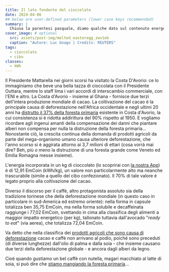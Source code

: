 ```yaml
---
title: Il lato fondente del cioccolato
date: 2024-04-06
## below are user-defined parameters (lower case keys recommended)
summary: |
  Chiusa la parentesi pasquale, diamo qualche dato sul contenuto energetico di due tra gli alimenti più amati in Italia e di cui la nostra città (Torino) costituisce una consolidata tradizione: il cioccolato e il caffè.
cover_image: # optional
  src: assets/post-img/melted_easteregg_zwv1eb
  caption: "Autore: Luc Gnago | Credits: REUTERS"
tags:
  - cioccolato
  - cibo
classes:
  - kWh
---
```


Il Presidente Mattarella nei giorni scorsi ha visitato la Costa D'Avorio: ce lo immaginiamo che beve una bella tazza di cioccolata con il Presidente Outtara, mentre lo staff lima i vari accordi di interscambio commerciale, con l'ENI e altro. La Costa d'Avorio - insieme al Ghana - fornisce due terzi dell'intera produzione mondiale di cacao. La coltivazione del cacao è la principale causa di deforestazione nell'Africa occidentale e negli ultimi 20 anni ha [distrutto il 37% della foresta primaria](https://www.nature.com/articles/s43016-023-00751-8) esistente in Costa d'Avorio, la cui consistenza si è ridotta addirittura del 90% rispetto al 1950. E vogliamo ricordare agli ingenui amanti della compensazione dei danni che piantare alberi non compensa per nulla la distruzione della foresta primaria\... Nonostante ciò, la crescita continua della domanda di prodotti agricoli da parte del mega-organismo umano causa ulteriore deforestazione, che l'anno scorso si è aggirata attorno ai 3,7 milioni di ettari (cosa vorrà mai dire? Beh, più o meno la distruzione di una foresta grande come Veneto ed Emilia Romagna messe insieme).

L'energia incorporata in un kg di cioccolato (lo scoprirai con [la nostra App](https://emcoin.resconda.it/)) è di 12,91 EmCoin (kWh/kg), un valore non particolarmente alto ma neanche trascurabile (simile a quello del cibo confezionato). Il 70% di tale valore è legato proprio alla coltivazione del cacao.

Diverso il discorso per il caffè, altro protagonista assoluto sia della tradizione torinese che della deforestazione mondiale (in questo caso in particolare in sud-America ed estremo oriente): nella forma in capsule totalizza ben 35,75 EmCoin, ma nella forma solubile e decaffeinata raggiunge i 77,02 EmCoin, svettando in cima alla classifica degli alimenti a maggior impatto energetico (per kg), tallonato tuttavia dall'avocado "*ready to eat*" (via aerea), che totalizza 72,04 EmCoin.

Va detto che nella classifica dei [prodotti agricoli che sono causa di deforestazione](https://www.europarl.europa.eu/RegData/etudes/BRIE/2022/698925/EPRS_BRI(2022)698925_EN.pdf) cacao e caffè non arrivano al podio, poiché sono preceduti (di diverse lunghezze) dall'olio di palma e dalla soia - che insieme causano due terzi della deforestazione globale - e ancora dagli alberi da legno.

Cioè quando gustiamo un bel caffè con nutella, magari macchiato al latte di soia, si può dire che [stiamo mangiando la foresta primaria](https://www.wwf.ch/it/stories/deforestazione-importata-stiamo-mangiando-la-foresta-pluviale)...


<!--
  created 2024-04-06 15:12:54.092654 +0200 CEST m=+0.087263584
-->